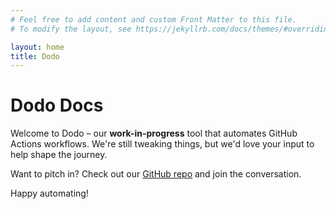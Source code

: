 ```yaml
---
# Feel free to add content and custom Front Matter to this file.
# To modify the layout, see https://jekyllrb.com/docs/themes/#overriding-theme-defaults

layout: home
title: Dodo
---
```

# Dodo Docs

Welcome to Dodo – our **work-in-progress** tool that automates GitHub Actions workflows. We're still tweaking things, but we'd love your input to help shape the journey.

Want to pitch in? Check out our [GitHub repo](https://github.com/tanvincible/dodo) and join the conversation.

Happy automating!
